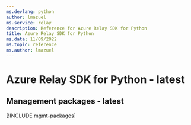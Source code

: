 ```yaml
---
ms.devlang: python
author: lmazuel
ms.service: relay
description: Reference for Azure Relay SDK for Python
title: Azure Relay SDK for Python
ms.data: 11/09/2022
ms.topic: reference
ms.author: lmazuel
---
```

# Azure Relay SDK for Python - latest

## Management packages - latest
[!INCLUDE [mgmt-packages](relay-mgmt-index.md)]